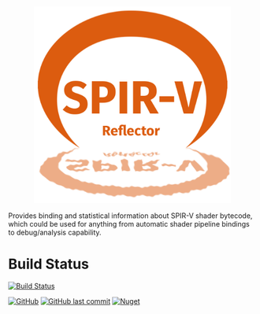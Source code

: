 <p align="center"><img src="icon.png" width="400px" height="400px"/></p>

Provides binding and statistical information about SPIR-V shader bytecode, which could be used for anything from automatic shader pipeline bindings to debug/analysis capability.

# Build Status
[![Build Status](https://dev.azure.com/jyarwood/SpirvReflector/_apis/build/status%2FSpirvReflector-CI?branchName=Release)](https://dev.azure.com/jyarwood/SpirvReflector/_build/latest?definitionId=6&branchName=Release) 

[ ![GitHub](https://img.shields.io/github/license/Syncaidius/SpirvReflector)](LICENSE)  [![GitHub last commit](https://img.shields.io/github/last-commit/Syncaidius/SpirvReflector)](https://github.com/Syncaidius/SpirvReflector/commits/) [![Nuget](https://img.shields.io/nuget/v/SpirvReflector?color=%2322AAFF&label=NuGet)](https://www.nuget.org/packages/SpirvReflector)

